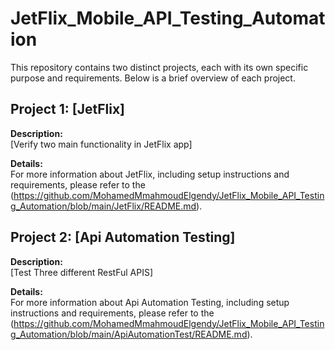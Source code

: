 # JetFlix_Mobile_API_Testing_Automation


This repository contains two distinct projects, each with its own specific purpose and requirements. Below is a brief overview of each project.

## Project 1: [JetFlix]
**Description:**  
[Verify two main functionality in JetFlix app]

**Details:**  
For more information about JetFlix, including setup instructions and requirements, please refer to the (https://github.com/MohamedMmahmoudElgendy/JetFlix_Mobile_API_Testing_Automation/blob/main/JetFlix/README.md).

## Project 2: [Api Automation Testing]
**Description:**  
[Test Three different RestFul APIS]

**Details:**  
For more information about Api Automation Testing, including setup instructions and requirements, please refer to the (https://github.com/MohamedMmahmoudElgendy/JetFlix_Mobile_API_Testing_Automation/blob/main/ApiAutomationTest/README.md).
